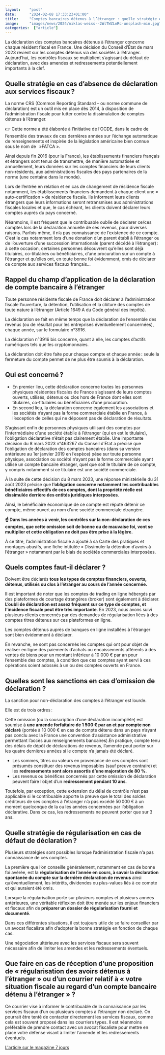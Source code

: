 ```yaml
---
layout:    "post"
date:      "2024-02-08 17:33:23+01:00"
title:     "Comptes bancaires détenus à l’étranger : quelle stratégie en l'absence de déclaration ?"
image:     "images/news/2024/niklas-weiss--2WlTWZLnRc-unsplash-min.jpg"
categories:  ["article"]
---
```

La déclaration des comptes bancaires détenus à l’étranger concerne chaque résident fiscal en France. Une décision du Conseil d’État de mars 2023 revient sur les comptes détenus via des sociétés à l’étranger. Aujourd’hui, les contrôles fiscaux se multiplient s’agissant du défaut de déclaration, avec des amendes et redressements potentiellement importants à la clef.

## Quelle stratégie en cas d’absence de déclaration aux services fiscaux ?

La norme CRS (Common Reporting Standard – ou norme commune de déclaration) est un outil mis en place dès 2014, à disposition de l’administration fiscale pour lutter contre la dissimulation de comptes détenus à l’étranger.

👉 Cette norme a été élaborée à l’initiative de l’OCDE, dans le cadre de l’ensemble des travaux de ces dernières années sur l’échange automatique de renseignements et inspirée de la législation américaine bien connue sous le nom de   »FATCA ».

Ainsi depuis fin 2016 (pour la France), les établissements financiers français et étrangers sont tenus de transmettre, de manière automatisée et annuellement, leurs données sur les comptes financiers de leurs clients non-résidents, aux administrations fiscales des pays partenaires de la norme (une centaine dans le monde).

Lors de l’entrée en relation et en cas de changement de résidence fiscale notamment, les établissements financiers demandent à chaque client une « auto-certification » de résidence fiscale. Ils informent leurs clients étrangers que leurs informations seront retransmises aux administrations fiscales locales et que, le cas échéant, les clients doivent déclarer leurs comptes auprès du pays concerné.

Néanmoins, il est fréquent que le contribuable oublie de déclarer ce/ces comptes lors de la déclaration annuelle de ses revenus, pour diverses raisons. Parfois même, il n’a pas connaissance de l’existence de ce compte. C’est le cas notamment lors d’une donation d’un parent établi à l’étranger ou de l’ouverture d’une succession internationale (parent décédé à l’étranger) : à cette occasion, certaines personnes découvrent qu’elles sont déjà titulaires, co-titulaires ou bénéficiaires, d’une procuration sur un compte à l’étranger et qu’elles ont, en toute bonne foi évidemment, omis de déclarer ce compte aux services fiscaux français…

## Rappel du champ d’application de la déclaration de compte bancaire à l’étranger

Toute personne résidente fiscale de France doit déclarer à l’administration fiscale l’ouverture, la détention, l’utilisation et la clôture des comptes de toute nature à l’étranger (Article 1649 A du Code général des impôts).

La déclaration se fait en même temps que la déclaration de l’ensemble des revenus (ou de résultat pour les entreprises éventuellement concernées), chaque année, sur le formulaire n°3916.

La déclaration n°3916 bis concerne, quant à elle, les comptes d’actifs numériques tels que les cryptomonnaies.

La déclaration doit être faite pour chaque compte et chaque année : seule la fermeture du compte permet de ne plus être soumis à la déclaration.

## Qui est concerné ?

* En premier lieu, cette déclaration concerne toutes les personnes physiques résidentes fiscales de France s’agissant de leurs comptes ouverts, utilisés, détenus ou clos hors de France dont elles sont titulaires, co-titulaires ou bénéficiaires d’une procuration.
* En second lieu, la déclaration concerne également les associations et les sociétés n’ayant pas la forme commerciale établie en France, à l’exception de celles qui ne déposent pas de déclaration de résultats.

S’agissant enfin de personnes physiques utilisant des comptes par l’intermédiaire d’une société établie à l’étranger (qui en est le titulaire), l’obligation déclarative n’était pas clairement établie. Une importante décision du 8 mars 2023 n°463267 du Conseil d’État a précisé que l’obligation de déclaration des comptes bancaires (dans sa version antérieure au 1er janvier 2019 en l’espèce) pèse sur toute personne physique, association ou société n’ayant pas la forme commerciale ayant utilisé un compte bancaire étranger, quel que soit le titulaire de ce compte, y compris notamment si ce titulaire est une société commerciale.

À la suite de cette décision du 8 mars 2023, une réponse ministérielle du 31 août 2023 précise que **l’obligation concerne notamment les contribuables bénéficiaires effectifs de ces comptes, dont la propriété réelle est dissimulée derrière des entités juridiques interposées**.

Ainsi, le bénéficiaire économique de ce compte est réputé détenir ce compte, même ouvert au nom d’une société commerciale étrangère.

**☝ Dans les années à venir, les contrôles sur la non-déclaration de ces comptes, que cette omission soit de bonne ou de mauvaise foi, vont se multiplier et cette obligation ne doit pas être prise à la légère.**

À ce titre, l’administration fiscale a ajouté à sa Carte des pratiques et montages abusifs, une fiche intitulée « Dissimuler la détention d’avoirs à l’étranger » notamment par le biais de sociétés commerciales interposées.

## Quels comptes faut-il déclarer ?

Doivent être déclarés **tous les types de comptes financiers, ouverts, détenus, utilisés ou clos à l’étranger au cours de l’année concernée.**

Il est important de noter que les comptes de trading en ligne hébergés par des plateformes de courtage étrangères (broker) sont également à déclarer. **L’oubli de déclaration est assez fréquent sur ce type de comptes, et l’incidence fiscale peut être très importante**. En 2023, nous avons suivi plusieurs clients concernés par des demandes de régularisation liées à des comptes titres détenus sur ces plateformes en ligne.

Les comptes détenus auprès de banques en ligne installées à l’étranger sont bien évidemment à déclarer.

En revanche, ne sont pas concernés les comptes qui ont pour objet de réaliser en ligne des paiements d’achats ou encaissements afférents à des ventes de biens pour un montant inférieur à 10 000 € par an pour l’ensemble des comptes, à condition que ces comptes ayant servi à ces opérations soient adossés à un ou des comptes ouverts en France.

## Quelles sont les sanctions en cas d’omission de déclaration ?

La sanction pour non-déclaration des comptes à l’étranger est lourde.

Elle est de trois ordres :

Cette omission (ou la souscription d’une déclaration incomplète) est soumise à **une amende forfaitaire de 1 500 € par an et par compte non déclaré** (portée à 10 000 € en cas de compte détenu dans un pays n’ayant pas conclu avec la France une convention d’assistance administrative permettant l’accès aux renseignements bancaires).En pratique, compte tenu des délais de dépôt de déclarations de revenus, l’amende peut porter sur les quatre dernières années si le compte n’a jamais été déclaré.
* Les sommes, titres ou valeurs en provenance de ces comptes sont présumés constituer des revenus imposables (sauf preuve contraire) et les **redressements sont alors assortis d’une majoration de 80 %.**
* Les revenus ou bénéfices concernés par cette omission de déclaration peuvent faire l’objet d’un **redressement pendant 10 ans**.

Toutefois, par exception, cette extension du délai de contrôle n’est pas applicable si le contribuable apporte la preuve que le total des soldes créditeurs de ses comptes à l’étranger n’a pas excédé 50 000 € à un moment quelconque de la ou les années concernées par l’obligation déclarative. Dans ce cas, les redressements ne peuvent porter que sur 3 ans.

## Quelle stratégie de régularisation en cas de défaut de déclaration ?

Plusieurs stratégies sont possibles lorsque l’administration fiscale n’a pas connaissance de ces comptes.

La première que l’on conseille généralement, notamment en cas de bonne foi avérée, est la **régularisation de l’année en cours, à savoir la déclaration spontanée du compte sur la dernière déclaration de revenus** ainsi qu’éventuellement, les intérêts, dividendes ou plus-values liés à ce compte et qui auraient été omis.

Lorsque la régularisation porte sur plusieurs comptes et plusieurs années antérieures, une véritable réflexion doit être menée sur les enjeux financiers et fiscaux afin de **préparer un dossier de régularisation fourni et documenté**.

Dans ces différentes situations, il est toujours utile de se faire conseiller par un avocat fiscaliste afin d’adopter la bonne stratégie en fonction de chaque cas.

Une négociation ultérieure avec les services fiscaux sera souvent nécessaire afin de limiter les amendes et les redressements éventuels.

## Que faire en cas de réception d’une proposition de « régularisation des avoirs détenus à l’étranger » ou d’un courrier relatif à « votre situation fiscale au regard d’un compte bancaire détenu à l’étranger » ?

Ce courrier vise à informer le contribuable de la connaissance par les services fiscaux d’un ou plusieurs comptes à l’étranger non déclaré. On pourrait être tenté de contacter directement les services fiscaux, comme cela est souvent proposé dans les courriers types. Il est néanmoins préférable de prendre contact avec un avocat fiscaliste pour mettre en place votre défense visant à limiter l’amende et les redressements éventuels.

[L'article sur le magazine 7 jours](https://www.7jours.fr/actualites/comptes-bancaires-detenus-a-letranger/)